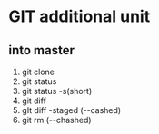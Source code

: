 # GIT additional unit

## into master
1. git clone
2. git status
3. git status -s(short)
4. git diff 
5. gIt diff -staged (--cashed)
6. git rm (--chashed)

